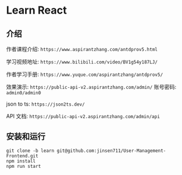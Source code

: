 # Learn React

## 介绍

作者课程介绍: `https://www.aspirantzhang.com/antdprov5.html`

学习视频地址: `https://www.bilibili.com/video/BV1g54y187LJ/`

作者学习手册: `https://www.yuque.com/aspirantzhang/antdprov5/`

效果演示: `https://public-api-v2.aspirantzhang.com/admin/` 账号密码: `admin0/admin0`

json to ts: `https://json2ts.dev/`

API 文档: `https://public-api-v2.aspirantzhang.com/admin/api`

## 安装和运行

    git clone -b learn git@github.com:jinsen711/User-Management-Frontend.git
    npm install
    npm run start
